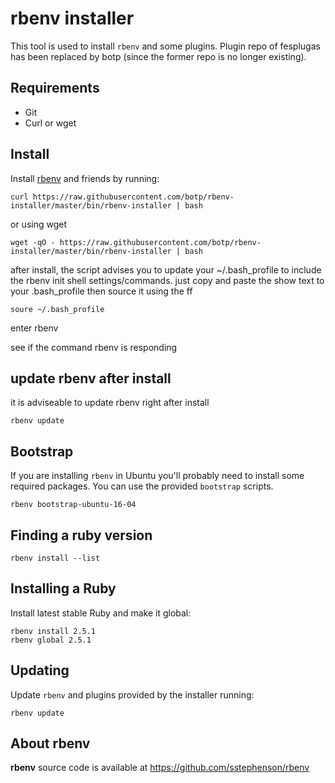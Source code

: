# rbenv installer

This tool is used to install `rbenv` and some plugins.
Plugin repo of fesplugas has been replaced by botp (since the former repo is no longer existing).

## Requirements

- Git
- Curl or wget


## Install

Install [rbenv] and friends by running:   

	curl https://raw.githubusercontent.com/botp/rbenv-installer/master/bin/rbenv-installer | bash

or using wget

	wget -qO - https://raw.githubusercontent.com/botp/rbenv-installer/master/bin/rbenv-installer | bash

after install, the script advises you to update your ~/.bash_profile to include the rbenv init shell settings/commands. just copy and paste the show text to your .bash_profile then source it using the ff

	soure ~/.bash_profile

enter
	rbenv

see if the command rbenv is responding

## update rbenv after install
it is adviseable to update rbenv right after install

	rbenv update

## Bootstrap

If you are installing `rbenv` in Ubuntu you'll probably need to install
some required packages. You can use the provided `bootstrap` scripts.

    rbenv bootstrap-ubuntu-16-04


## Finding a ruby version

	rbenv install --list


## Installing a Ruby

Install latest stable Ruby and make it global:

    rbenv install 2.5.1
    rbenv global 2.5.1


## Updating

Update `rbenv` and plugins provided by the installer running:

    rbenv update


## About rbenv

**rbenv** source code is available at <https://github.com/sstephenson/rbenv>

[rbenv]: https://github.com/sstephenson/rbenv
